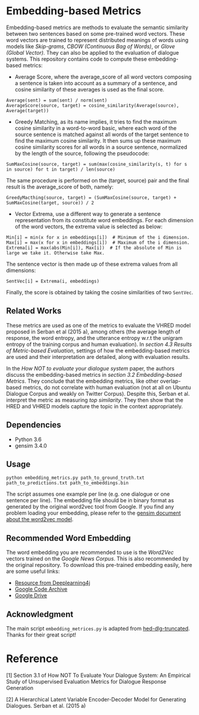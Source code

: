 # Embedding-based Metrics

Embedding-based metrics are methods to evaluate the semantic similarity between two sentences based on some pre-trained word vectors. These word vectors are trained to represent distributed meanings of words using models like *Skip-grams*, *CBOW (Continuous Bag of Words)*, or *Glove (Global Vector)*. They can also be applied to the evaluation of dialogue systems. This repository contains code to compute these embedding-based metrics:

- Average Score, where the average_score of all word vectors composing a sentence is taken into account as a summary of a sentence, and cosine similarity of these averages is used as the final score.
```
Average(sent) = sum(sent) / norm(sent)
AverageScore(source, target) = cosine_similarity(Average(source), Average(target))
```

- Greedy Matching, as its name implies, it tries to find the maximum cosine similarity in a word-to-word basic, where each word of the source sentence is matched against all words of the target sentence to find the maximum cosine similarity. It then sums up these maximum cosine similarity scores for all words in a source sentence, normalized by the length of the source, following the pseudocode:
```
SumMaxCosine(source, target) = sum(max(cosine_similarity(s, t) for s in source) for t in target) / len(source)
```

The same procedure is performed on the (target, source) pair and the final result is the average_score of both, namely:
```
GreedyMacthing(source, target) = (SumMaxCosine(source, target) + SumMaxCosine(target, source)) / 2
```

- Vector Extrema, use a different way to generate a sentence representation from its constitute word embeddings. For each dimension of the word vectors, the extrema value is selected as below:
```
Min[i] = min(x for x in embeddings[i])  # Minimum of the i dimension.
Max[i] = max(x for x in embeddings[i])  # Maximum of the i dimension.
Extrema[i] = max(abs(Min[i]), Max[i])  # If the absolute of Min is large we take it. Otherwise take Max.
```

The sentence vector is then made up of these extrema values from all dimensions:
```
SentVec[i] = Extrema(i, embeddings)
```
    
Finally, the score is obtained by taking the cosine similarities of two `SentVec`.

## Related Works

These metrics are used as one of the metrics to evaluate the VHRED model proposed in Serban et al (2015 a), among others (the average length of response, the word entropy, and the utterance entropy w.r.t the unigram entropy of the training corpus and human evaluation). In *section 4.3 Results of Metric-based Evaluation*, settings of how the embedding-based metrics are used and their interpretation are detailed, along with evaluation results.

In the *How NOT to evaluate your dialogue system* paper, the authors discuss the embedding-based metrics in *section 3.2 Embedding-based Metrics*. They conclude that the embedding metrics, like other overlap-based metrics, do not correlate with human evaluation (not at all on Ubuntu Dialogue Corpus and weakly on Twitter Corpus). Despite this, Serban et al. interpret the metric as measuring *top similarity*. They then show that the HRED and VHRED models capture the topic in the context appropriately.
 
## Dependencies

- Python 3.6
- gensim 3.4.0 
    
## Usage

    python embedding_metrics.py path_to_ground_truth.txt path_to_predictions.txt path_to_embeddings.bin

The script assumes one example per line (e.g. one dialogue or one sentence per line). The embedding file should be in binary format as generated by the original word2vec tool from Google. If you find any problem loading your embedding, please refer to the [gensim document about the word2vec model](https://radimrehurek.com/gensim/models/word2vec.html).

## Recommended Word Embedding

The word embedding you are recommended to use is the *Word2Vec* vectors trained on the *Google News Corpus*.
This is also recommended by the original repository. To download this pre-trained embedding easily, here are some useful links:
- [Resource from Deeplearning4j](https://deeplearning4jblob.blob.core.windows.net/resources/wordvectors/GoogleNews-vectors-negative300.bin.gz)
- [Google Code Archive](https://code.google.com/archive/p/word2vec/)
- [Google Drive](https://drive.google.com/file/d/0B7XkCwpI5KDYNlNUTTlSS21pQmM/edit)

## Acknowledgment

The main script `embedding_metrices.py` is adapted from [hed-dlg-truncated](https://github.com/julianser/hed-dlg-truncated). Thanks for their great script!

# Reference

[1] Section 3.1 of How NOT To Evaluate Your Dialogue System: An Empirical Study of Unsupervised Evaluation Metrics for Dialogue Response Generation

[2] A Hierarchical Latent Variable Encoder-Decoder Model for Generating Dialogues. Serban et al. (2015 a)
